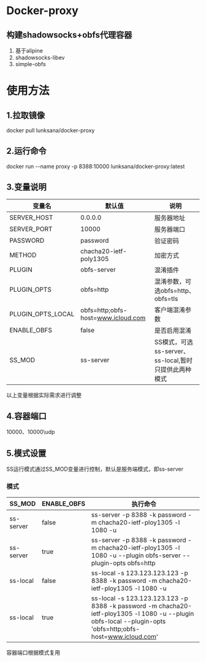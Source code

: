 # Docker-proxy
## 构建shadowsocks+obfs代理容器
1. 基于alipine
2. shadowsocks-libev
3. simple-obfs

# 使用方法
## 1.拉取镜像
docker pull lunksana/docker-proxy

## 2.运行命令
docker run --name proxy -p 8388:10000 lunksana/docker-proxy:latest

## 3.变量说明

|   变量名    |    默认值    |    说明    |
|------------|-------------|------------|
|SERVER_HOST |0.0.0.0      |服务器地址   |
|SERVER_PORT |10000        |服务器端口   |
|PASSWORD    |password     |验证密码     |
|METHOD      |chacha20-ietf-poly1305|加密方式    |
|PLUGIN      |obfs-server  |混淆插件    |
|PLUGIN_OPTS |obfs=http    |混淆参数，可选obfs=http、obfs=tls|
|PLUGIN_OPTS_LOCAL|obfs=http;obfs-host=www.icloud.com|客户端混淆参数  |
|ENABLE_OBFS |false        |是否启用混淆 |
|SS_MOD      |ss-server    |SS模式，可选ss-server、ss-local,暂时只提供此两种模式|

以上变量根据实际需求进行调整

## 4.容器端口
10000、10000\udp

## 5.模式设置
SS运行模式通过SS_MOD变量进行控制，默认是服务端模式，即ss-server
### 模式

|  SS_MOD  |  ENABLE_OBFS  |  执行命令  |
|----------|---------------|-----------|
|ss-server |false          |ss-server -p 8388 -k password -m chacha20-ietf-ploy1305 -l 1080 -u |
|ss-server |true           |ss-server -p 8388 -k password -m chacha20-ietf-ploy1305 -l 1080 -u --plugin obfs-server --plugin-opts obfs=http|
|ss-local  |false          |ss-local -s 123.123.123.123 -p 8388 -k password -m chacha20-ietf-ploy1305 -l 1080 -u|
|ss-local  |true           |ss-local -s 123.123.123.123 -p 8388 -k password -m chacha20-ietf-ploy1305 -l 1080 -u --plugin obfs-local --plugin-opts 'obfs=http;obfs-host=www.icloud.com'|

容器端口根据模式复用